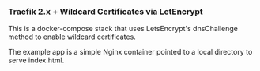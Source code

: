 ### Traefik 2.x + Wildcard Certificates via LetEncrypt

This is a docker-compose stack that uses LetsEncrypt's dnsChallenge method to enable wildcard certificates.

The example app is a simple Nginx container pointed to a local directory to serve index.html.